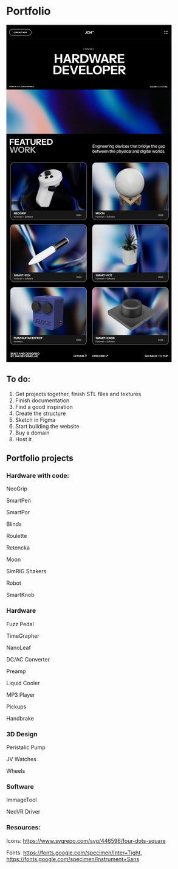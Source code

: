 # Portfolio

[![Portfolio](https://github.com/AthemiS13/Portfolio/blob/main/images/image.png "Portfolio")](http://https://github.com/AthemiS13/Portfolio/blob/main/images/image.png "Portfolio")

## To do:
1. Get projects together, finish STL files and textures
2. Finish documentation
3. Find a good inspiration
4. Create the structure
5. Sketch in Figma
6. Start building the website
7. Buy a domain
8. Host it

## Portfolio projects

### Hardware with code:

NeoGrip

SmartPen

SmartPor

Blinds

Roulette

Retencka

Moon

SimRIG Shakers

Robot

SmartKnob


### Hardware

Fuzz Pedal

TimeGrapher

NanoLeaf

DC/AC Converter

Preamp

Liquid Cooler

MP3 Player

Pickups

Handbrake

### 3D Design

Peristalic Pump

JV Watches

Wheels

### Software

ImmageTool

NeoVR Driver

### Resources:
Icons: https://www.svgrepo.com/svg/446596/four-dots-square

Fonts: https://fonts.google.com/specimen/Inter+Tight,  https://fonts.google.com/specimen/Instrument+Sans




